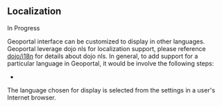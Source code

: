 ## Localization

In Progress  

Geoportal interface can be customized to display in other languages. Geoportal leverage dojo nls for localization support, please reference [dojo/i18n](https://dojotoolkit.org/reference-guide/1.9/dojo/i18n.html) for details about dojo nls. In general, to add support for a particular language in Geoportal, it would be involve the following steps:

* 





The language chosen for display is selected from the settings in a user's Internet browser. 
